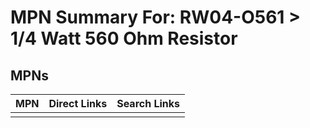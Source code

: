



# MPN Summary For: RW04-O561 > 1/4 Watt 560 Ohm Resistor

## MPNs
  

|MPN|Direct Links|Search Links|
| :--- | :--- | :--- |
||||

